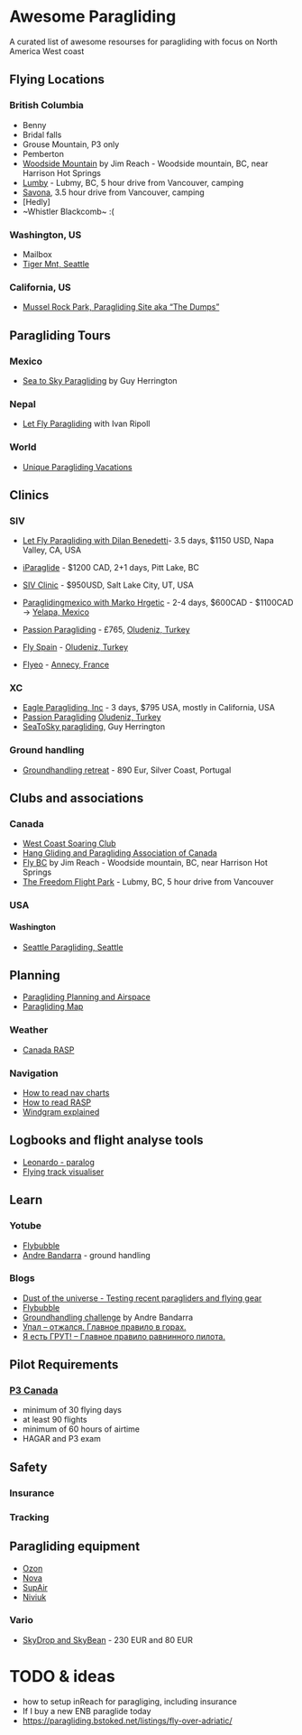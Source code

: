 # Awesome Paragliding 

A curated list of awesome resourses for paragliding with focus on North America West coast

## Flying Locations
### British Columbia
- Benny
- Bridal falls
- Grouse Mountain, P3 only
- Pemberton
- [Woodside Mountain](http://www.flybc.org/siteoftheday.htm) by Jim Reach - Woodside mountain, BC, near Harrison Hot Springs
- [Lumby](https://www.freedomflightschool.com/) - Lubmy, BC, 5 hour drive from Vancouver, camping
- [Savona](https://www.flyok.ca/phpbb3/viewtopic.php?f=12&t=121), 3.5 hour drive from Vancouver, camping
- [Hedly]
- ~Whistler Blackcomb~ :(

### Washington, US
- Mailbox
- [Tiger Mnt, Seattle](http://nwparagliding.com/PilotInfo/TigerMountain/tabid/236/Default.aspx)
### California, US
- [Mussel Rock Park, Paragliding Site aka “The Dumps”](http://www.paragliding-lessons.com/mrsg/)

## Paragliding Tours
### Mexico
- [Sea to Sky Paragliding](https://www.seatoskyparagliding.com/tours/) by Guy Herrington
### Nepal
- [Let Fly Paragliding](http://www.letflyparagliding.com/nepal-clinic-and-tours-1) with Ivan Ripoll
### World
- [Unique Paragliding Vacations](https://paragliding.bstoked.net/)

## Clinics
### SIV
- [Let Fly Paragliding with Dilan Benedetti](http://www.letflyparagliding.com/siv)- 3.5 days, $1150 USD, Napa Valley, CA, USA
- [iParaglide](http://www.iparaglide.com/paragliding-siv-acro-vancouver/) - $1200 CAD, 2+1 days, Pitt Lake, BC

- [SIV Clinic](https://www.sivclinic.com) - $950USD, Salt Lake City, UT, USA
- [Paraglidingmexico with Marko Hrgetic](https://www.paraglidingmexico.com/en/courses/siv-courses-yelapa) - 2-4 days, $600CAD - $1100CAD  -> [Yelapa, Mexico](https://goo.gl/maps/VQuLpDhtimQXytyy6)
- [Passion Paragliding](https://www.passionparagliding.com/siv) - £765, [Oludeniz, Turkey](https://goo.gl/maps/c4PMG3tYY8CnUGM7A)
- [Fly Spain](https://www.flyspain.co.uk/paragliding-holidays-courses/pilotage-siv/) - [Oludeniz, Turkey](https://goo.gl/maps/c4PMG3tYY8CnUGM7A)
- [Flyeo](https://flyeo.com/en/siv-course-2/) - [Annecy, France](https://goo.gl/maps/RHgJmSfgcjbHb1wN8)

### XC
- [Eagle Paragliding, Inc](https://paragliding.com/services/clinics/thermal-xc-clinic/) - 3 days, $795 USA, mostly in California, USA
- [Passion Paragliding](https://www.passionparagliding.com/siv) [Oludeniz, Turkey](https://goo.gl/maps/c4PMG3tYY8CnUGM7A)
- [SeaToSky paragliding](https://www.seatoskyparagliding.com/), Guy Herrington

### Ground handling
- [Groundhandling retreat](https://www.groundhandlingchallenge.com/retreat) - 890 Eur, Silver Coast, Portugal


## Clubs and associations 
### Canada
- [West Coast Soaring Club](https://www.westcoastsoaringclub.com/)
- [Hang Gliding and Paragliding Association of Canada](https://www.hpac.ca/pub/)
- [Fly BC](http://www.flybc.org/siteoftheday.htm) by Jim Reach - Woodside mountain, BC, near Harrison Hot Springs
- [The Freedom Flight Park](https://www.freedomflightschool.com/) - Lubmy, BC, 5 hour drive from Vancouver
### USA
#### Washington
- [Seattle Paragliding, Seattle](http://www.seattleparagliding.com/tiger.php)


## Planning
- [Paragliding Planning and Airspace](https://flyxc.app)
- [Paragliding Map](https://www.paraglidingmap.com/app/)
### Weather
- [Canada RASP](http://canadarasp.com/windgrams/select-windgram.htm)
### Navigation 
- [How to read nav charts](https://www.nationalgeographic.com/science/phenomena/2016/06/08/how-to-read-an-aeronautical-chart/)
- [How to read RASP](https://www.youtube.com/watch?v=eHksP0QCPW0)
- [Windgram explained](http://wxtofly.net/windgramexplain.html)

## Logbooks and flight analyse tools
- [Leonardo - paralog](http://www.paraglidingforum.com/leonardo)
- [Flying track visualiser](https://ayvri.com/)


## Learn
### Yotube
- [Flybubble](https://www.youtube.com/user/FlybubbleParagliding)
- [Andre Bandarra](https://www.youtube.com/channel/UCzYf1cmKwDMSiII9SSp6IJw/featured) - ground handling
### Blogs
- [Dust of the universe - Testing recent paragliders and flying gear](http://ziadbassil.blogspot.com/)
- [Flybubble](https://flybubble.com/blog/gearguides/paraglider-reviews)
- [Groundhandling challenge](https://www.groundhandlingchallenge.com/retreat) by Andre Bandarra
- [Упал – отжался. Главное правило в горах.](http://www.para2000.ru/xc/xcfly/upal-otzhalsya)
- [Я есть ГРУТ! – Главное правило равнинного пилота.](http://www.para2000.ru/xc/xcfly/plants_rules/)

## Pilot Requirements
### [P3 Canada](https://hpac.ca/pub/?pid=363#PG3)
- minimum of 30 flying days
- at least 90 flights
- minimum of 60 hours of airtime
- HAGAR and P3 exam

## Safety

### Insurance
### Tracking

## Paragliding equipment 
- [Ozon](https://www.flyozone.com/paragliders/)
- [Nova](https://www.nova.eu/en/home/)
- [SupAir](https://www.supair.com/en/)
- [Niviuk](http://niviuk.com/en/)

### Vario
- [SkyDrop and SkyBean](https://skybean.eu/) - 230 EUR and 80 EUR


# TODO & ideas
- how to setup inReach for paragliging, including insurance
- If I buy a new ENB paraglide today 
- https://paragliding.bstoked.net/listings/fly-over-adriatic/

